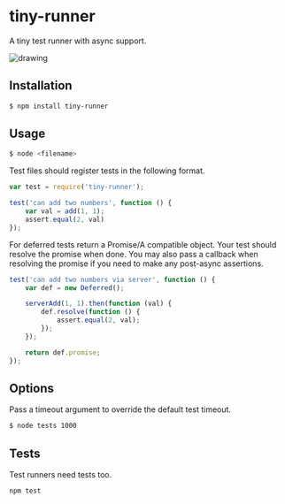 # tiny-runner

A tiny test runner with async support.

![drawing](https://raw.github.com/st3redstripe/tiny-runner/assets/screen.png)

## Installation

```bash
$ npm install tiny-runner
```

## Usage

```bash
$ node <filename>
```

Test files should register tests in the following format.

```js
var test = require('tiny-runner');

test('can add two numbers', function () {
	var val = add(1, 1);
	assert.equal(2, val)
});
```

For deferred tests return a Promise/A compatible object. Your test should resolve the promise when done. You may also pass a callback when resolving the promise if you need to make any post-async assertions.

```js
test('can add two numbers via server', function () {
	var def = new Deferred();

	serverAdd(1, 1).then(function (val) {
		def.resolve(function () {
			assert.equal(2, val);	
		});
	});

	return def.promise;
});
```
## Options

Pass a timeout argument to override the default test timeout.

```bash
$ node tests 1000
```

## Tests

Test runners need tests too.

```bash
npm test
```